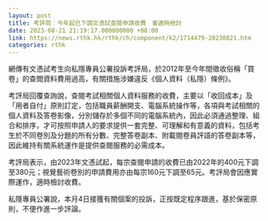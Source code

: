 ```yaml
---
layout: post
title: 考評局︰今年起已下調文憑試查閱申請收費　會適時檢討
date: 2023-08-21 21:19:17.000000000 +08:00
link: https://news.rthk.hk/rthk/ch/component/k2/1714479-20230821.htm
categories: rthk
---
```


網傳有文憑試考生向私隱專員公署投訴考評局，於2012年至今年間徵收俗稱「買卷」的查閲資料費用過高，有關措施涉嫌違反《個人資料（私隱）條例》。

考評局回覆查詢說，查閱考試相關個人資料服務的收費，主要以「收回成本」及「用者自付」原則訂定，包括職員薪酬開支、電腦系統操作等，各項與考試相關的個人資料及答卷影像，分別儲存於多個不同的電腦系統內，因此必須通過整理、組合和排序，才可按照申請人的要求提供一套完整、可理解和有意義的資料，包括考生於不同卷別及分題的所有分數、完整答卷副本、附載閱卷員評語的答卷副本等，因此維持有關系統運作是提供查閱服務的必需成本。
 
考評局表示，由2023年文憑試起，每宗查閱申請的收費已由2022年的400元下調至380元；視覺藝術卷別的申請費用亦由每宗160元下調至65元。考評局會因應實際運作，適時檢討收費。

私隱專員公署說，本月4日接獲有關個案的投訴，正按既定程序跟進，基於保密原則，不便作進一步評論。
